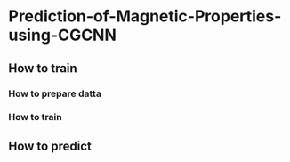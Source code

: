 # Prediction-of-Magnetic-Properties-using-CGCNN

## How to train

### How to prepare datta

### How to train

## How to predict